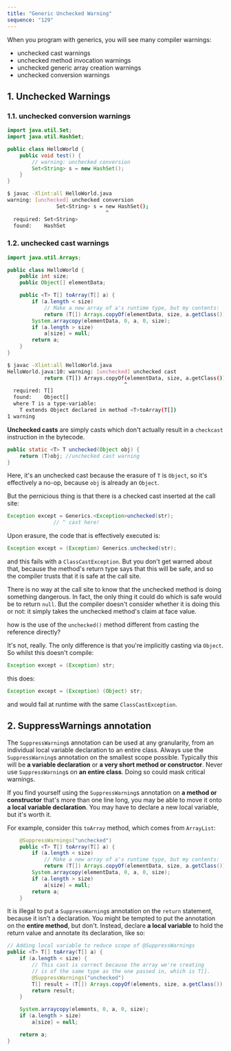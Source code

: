 ```yaml
---
title: "Generic Unchecked Warning"
sequence: "129"
---
```


When you program with generics, you will see many compiler warnings:

- unchecked cast warnings
- unchecked method invocation warnings
- unchecked generic array creation warnings
- unchecked conversion warnings

## 1. Unchecked Warnings

### 1.1. unchecked conversion warnings

```java
import java.util.Set;
import java.util.HashSet;

public class HelloWorld {
    public void test() {
        // warning: unchecked conversion
        Set<String> s = new HashSet();
    }
}
```

```bash
$ javac -Xlint:all HelloWorld.java
warning: [unchecked] unchecked conversion
                Set<String> s = new HashSet();
                                ^
  required: Set<String>
  found:    HashSet
```

### 1.2. unchecked cast warnings

```java
import java.util.Arrays;

public class HelloWorld {
    public int size;
    public Object[] elementData;

    public <T> T[] toArray(T[] a) {
        if (a.length < size)
            // Make a new array of a's runtime type, but my contents:
            return (T[]) Arrays.copyOf(elementData, size, a.getClass());
        System.arraycopy(elementData, 0, a, 0, size);
        if (a.length > size)
            a[size] = null;
        return a;
    }
}
```

```bash
$ javac -Xlint:all HelloWorld.java 
HelloWorld.java:10: warning: [unchecked] unchecked cast
            return (T[]) Arrays.copyOf(elementData, size, a.getClass());
                                      ^
  required: T[]
  found:    Object[]
  where T is a type-variable:
    T extends Object declared in method <T>toArray(T[])
1 warning
```

**Unchecked casts** are simply casts which don't actually result in a `checkcast` instruction in the bytecode.

```java
public static <T> T unchecked(Object obj) {
    return (T)obj; //unchecked cast warning
}
```

Here, it's an unchecked cast because the erasure of `T` is `Object`, so it's effectively a no-op, because `obj` is already an `Object`.

But the pernicious thing is that there is a checked cast inserted at the call site:

```java
Exception except = Generics.<Exception>unchecked(str);
               // ^ cast here!
```

Upon erasure, the code that is effectively executed is:

```java
Exception except = (Exception) Generics.unchecked(str);
```

and this fails with a `ClassCastException`. But you don't get warned about that, because the method's return type says that this will be safe, and so the compiler trusts that it is safe at the call site.

There is no way at the call site to know that the unchecked method is doing something dangerous. In fact, the only thing it could do which is safe would be to return `null`. But the compiler doesn't consider whether it is doing this or not: it simply takes the unchecked method's claim at face value.

how is the use of the `unchecked()` method different from casting the reference directly?

It's not, really. The only difference is that you're implicitly casting via `Object`. So whilst this doesn't compile:

```java
Exception except = (Exception) str;
```

this does:

```java
Exception except = (Exception) (Object) str;
```

and would fail at runtime with the same `ClassCastException`.

## 2. SuppressWarnings annotation

The `SuppressWarning`s annotation can be used at any granularity, from an individual local variable declaration to an entire class. Always use the `SuppressWarning`s annotation on the smallest scope possible. Typically this will be **a variable declaration** or **a very short method or constructor**. Never use `SuppressWarning`s on **an entire class**. Doing so could mask critical warnings.

If you find yourself using the `SuppressWarning`s annotation on **a method or constructor** that's more than one line long, you may be able to move it onto **a local variable declaration**. You may have to declare a new local variable, but it's worth it.

For example, consider this `toArray` method, which comes from `ArrayList`:

```java
    @SuppressWarnings("unchecked")
    public <T> T[] toArray(T[] a) {
        if (a.length < size)
            // Make a new array of a's runtime type, but my contents:
            return (T[]) Arrays.copyOf(elementData, size, a.getClass());
        System.arraycopy(elementData, 0, a, 0, size);
        if (a.length > size)
            a[size] = null;
        return a;
    }
```

It is illegal to put a `SuppressWarning`s annotation on the `return` statement, because it isn't a declaration. You might be tempted to put the annotation on the **entire method**, but don't. Instead, declare **a local variable** to hold the return value and annotate its declaration, like so:

```java
// Adding local variable to reduce scope of @SuppressWarnings
public <T> T[] toArray(T[] a) {
    if (a.length < size) {
        // This cast is correct because the array we're creating
        // is of the same type as the one passed in, which is T[].
        @SuppressWarnings("unchecked")
        T[] result = (T[]) Arrays.copyOf(elements, size, a.getClass());
        return result;
    }

    System.arraycopy(elements, 0, a, 0, size);
    if (a.length > size)
        a[size] = null;

    return a;
}
```

